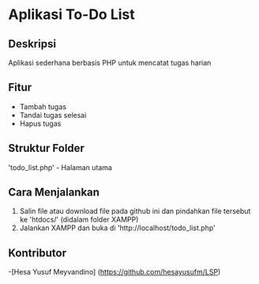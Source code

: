 # Aplikasi To-Do List

## Deskripsi
Aplikasi sederhana berbasis PHP untuk mencatat tugas harian

## Fitur
- Tambah tugas
- Tandai tugas selesai
- Hapus tugas 

## Struktur Folder
'todo_list.php' - Halaman utama

## Cara Menjalankan
1. Salin file atau download file pada github ini dan pindahkan file tersebut ke 'htdocs/' (didalam folder XAMPP)
2. Jalankan XAMPP dan buka di 'http://localhost/todo_list.php'

## Kontributor
-[Hesa Yusuf Meyvandino] (https://github.com/hesayusufm/LSP)
